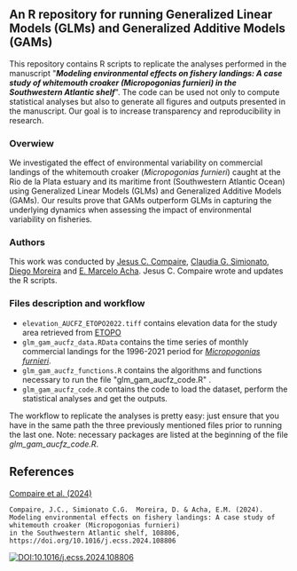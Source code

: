## An R repository for running Generalized Linear Models (GLMs) and Generalized Additive Models (GAMs)

This repository contains R scripts to replicate the analyses performed in the manuscript 
"***Modeling environmental effects on fishery landings: A case study of whitemouth croaker (_Micropogonias furnieri_) in the Southwestern
Atlantic shelf***". The code can be used not only to compute statistical analyses but also to generate all figures and outputs presented in the manuscript. Our goal is to increase transparency and reproducibility in research.

### Overwiew
We investigated the effect of environmental variability on commercial landings of the whitemouth croaker (_Micropogonias furnieri_) caught at the Rio de la Plata estuary and its maritime front (Southwestern Atlantic Ocean) using Generalized Linear Models (GLMs) and Generalized Additive Models (GAMs). Our results prove that GAMs outperform GLMs in capturing the underlying dynamics when assessing the impact of environmental variability on fisheries.

### Authors
This work was conducted by [Jesus C. Compaire](https://www.researchgate.net/profile/Jesus-Compaire), [Claudia G. Simionato](https://www.researchgate.net/profile/Claudia-Simionato), [Diego Moreira](https://www.researchgate.net/profile/Diego-Moreira-3) and [E. Marcelo Acha](https://www.researchgate.net/profile/Marcelo-Acha). Jesus C. Compaire wrote and updates the R scripts.

### Files description and workflow
- `elevation_AUCFZ_ETOPO2022.tiff` contains elevation data for the study area retrieved from [ETOPO](https://doi.org/10.25921/fd45-gt74) 
- `glm_gam_aucfz_data.RData` contains the time series of monthly commercial landings for the 1996-2021 period for [*Micropogonias furnieri*](https://www.fishbase.se/summary/Micropogonias-furnieri.html).
- `glm_gam_aucfz_functions.R` contains the algorithms and functions necessary to run the file "glm_gam_aucfz_code.R" .
- `glm_gam_aucfz_code.R` contains the code to load the dataset, perform the statistical analyses and get the outputs.

The workflow to replicate the analyses is pretty easy: just ensure that you have in the same path the three previously mentioned files prior to running the last one. Note: necessary packages are listed at the beginning of the file *glm_gam_aucfz_code.R*.

## References

[Compaire et al. (2024)](https://doi.org/10.1016/j.ecss.2024.108806)

```
Compaire, J.C., Simionato C.G.  Moreira, D. & Acha, E.M. (2024).
Modeling environmental effects on fishery landings: A case study of whitemouth croaker (Micropogonias furnieri)
in the Southwestern Atlantic shelf, 108806, https://doi.org/10.1016/j.ecss.2024.108806
```
[![DOI:10.1016/j.ecss.2024.108806](http://img.shields.io/badge/DOI-10.1016/j.ecss.2024.108806-b45f06.svg)](https://doi.org/10.1016/j.ecss.2024.108806)
